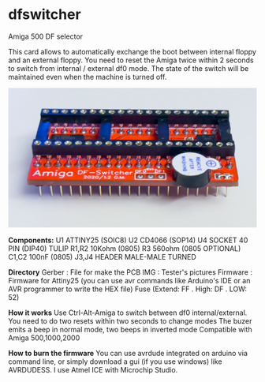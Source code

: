 # dfswitcher
Amiga 500 DF selector

This card allows to automatically exchange the boot between internal floppy and an external floppy.
You need to reset the Amiga twice within 2 seconds to switch from internal / external df0 mode.
The state of the switch will be maintained even when the machine is turned off.

![alt text](https://github.com/zeus074/dfswitcher/blob/main/IMG/dfswitcher.jpg)

**Components:**
U1		ATTINY25 (SOIC8)
U2		CD4066 (SOP14)
U4		SOCKET 40 PIN (DIP40) TULIP
R1,R2	10Kohm (0805)
R3		560ohm (0805 OPTIONAL)
C1,C2	100nF (0805)
J3,J4	HEADER MALE-MALE TURNED

**Directory**
Gerber : File for make the PCB
IMG : Tester's pictures
Firmware : Firmware for Attiny25 (you can use avr commands like Arduino's IDE or an AVR programmer to write the HEX file)
Fuse (Extend: FF . High: DF . LOW: 52)

**How it works**
Use Ctrl-Alt-Amiga to switch between df0 internal/external.
You need to do two resets within two seconds to change modes
The buzer emits a beep in normal mode, two beeps in inverted mode
Compatible with Amiga 500,1000,2000

**How to burn the firmware**
You can use avrdude integrated on arduino via command line, or simply download a gui (if you use windows) like AVRDUDESS.
I use Atmel ICE with Microchip Studio.
